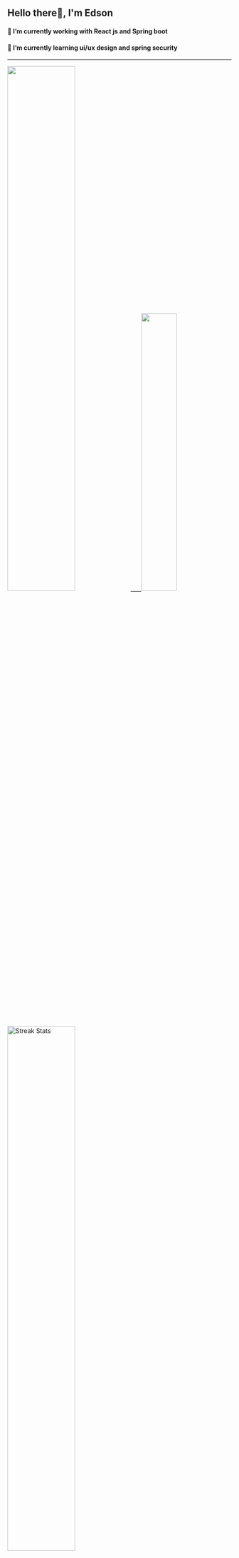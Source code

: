 
## Hello there👋, I'm Edson 

#### 🔭 I’m currently working with React js and Spring boot 
#### 🌱 I’m currently learning ui/ux design and spring security
---
    
  

 <p align="left">
  <a href="https://github.com/EdsonNhancale">
  <img width=55% src="https://github-readme-stats.vercel.app/api?username=EdsonNhancale&show_icons=true&theme=dracula&include_all_commits=true&count_private=true"/>&nbsp;&nbsp;&nbsp;&nbsp;&nbsp;
  <img  width=40% src="https://github-readme-stats.vercel.app/api/top-langs/?username=EdsonNhancale&layout=compact&langs_count=7&theme=dracula"/>
</p>

  <p align="left">
    <a href="https://github.com/EdsonNhancale"><img width=55% alt="Streak Stats" src="https://github-readme-streak-stats.herokuapp.com/?user=EdsonNhancale&theme=dracula"/></a>
   </p>

 
 <!--START_SECTION:waka-->

```txt
From: 16 November 2022 - To: 20 November 2024

Total Time: 1,210 hrs 34 mins

TypeScript        542 hrs 40 mins ███████████▒░░░░░░░░░░░░░   44.83 %
JavaScript        466 hrs 38 mins █████████▓░░░░░░░░░░░░░░░   38.55 %
JSON              83 hrs 23 mins  █▓░░░░░░░░░░░░░░░░░░░░░░░   06.89 %
Python            19 hrs 20 mins  ▒░░░░░░░░░░░░░░░░░░░░░░░░   01.60 %
Other             18 hrs 10 mins  ▒░░░░░░░░░░░░░░░░░░░░░░░░   01.50 %
```

<!--END_SECTION:waka-->

<div> 
  <a href="www.linkedin.com/in/edson-nhancale-7849781a6" target="_blank"><img src="https://img.shields.io/badge/-LinkedIn-%230077B5?style=for-the-badge&logo=linkedin&logoColor=white" target="_blank"></a> 

</div>

